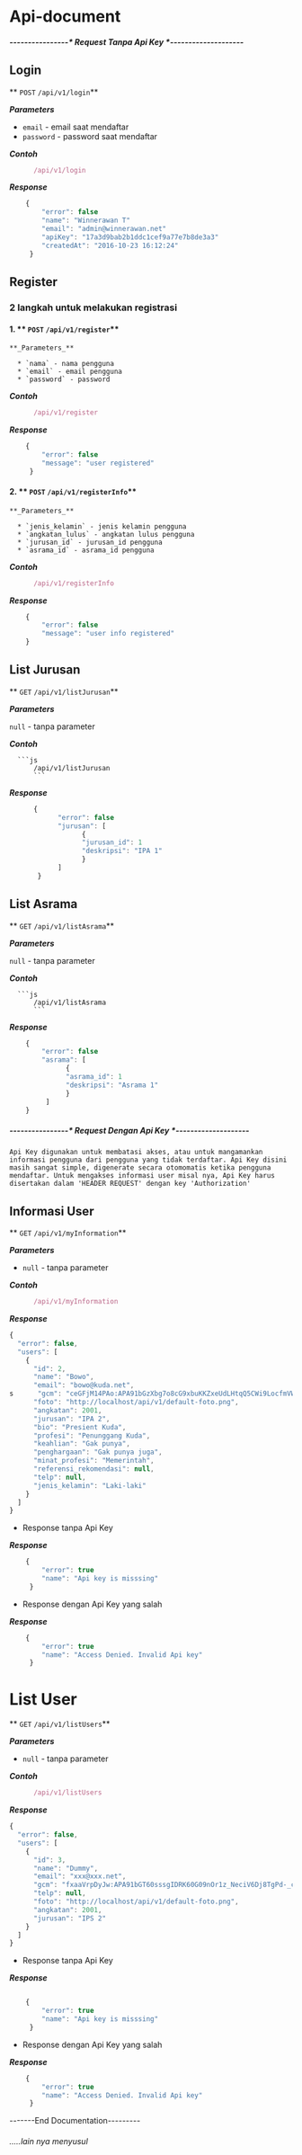 # Api-document

##### ----------------* Request Tanpa Api Key *--------------------

## Login

** `POST` `/api/v1/login`**

**_Parameters_**

* `email` - email saat mendaftar
* `password` - password saat mendaftar

**_Contoh_**

```js
      /api/v1/login
```

**_Response_**

```js
    {
        "error": false
        "name": "Winnerawan T"
        "email": "admin@winnerawan.net"
        "apiKey": "17a3d9bab2b1ddc1cef9a77e7b8de3a3"
        "createdAt": "2016-10-23 16:12:24"
     }
```

## Register

### 2 langkah untuk melakukan registrasi

#### 1. ** `POST` `/api/v1/register`**

    **_Parameters_**

      * `nama` - nama pengguna
      * `email` - email pengguna
      * `password` - password
      
**_Contoh_**

```js
      /api/v1/register
```

**_Response_**

```js
    {
        "error": false
        "message": "user registered"
     }
```

#### 2. ** `POST` `/api/v1/registerInfo`**

    **_Parameters_**

      * `jenis_kelamin` - jenis kelamin pengguna
      * `angkatan_lulus` - angkatan lulus pengguna
      * `jurusan_id` - jurusan_id pengguna 
      * `asrama_id` - asrama_id pengguna 

**_Contoh_**

```js
      /api/v1/registerInfo
```

**_Response_**

```js
    {
        "error": false
        "message": "user info registered"
    }
```

## List Jurusan

** `GET` `/api/v1/listJurusan`**

***_Parameters_*** 

`null` - tanpa parameter 

**_Contoh_**

      ```js      
          /api/v1/listJurusan
          ```
**_Response_**

```js
      {
            "error": false
            "jurusan": [
                  {
                  "jurusan_id": 1
                  "deskripsi": "IPA 1"
                  }
            ]
       }
```

## List Asrama

** `GET` `/api/v1/listAsrama`**

***_Parameters_*** 

`null` - tanpa parameter 

**_Contoh_**

      ```js      
          /api/v1/listAsrama
          ```
**_Response_**

```js
    {
        "error": false
        "asrama": [
              {
              "asrama_id": 1
              "deskripsi": "Asrama 1"
              }
         ]
    }
```

##### ----------------* Request Dengan Api Key *--------------------

```
Api Key digunakan untuk membatasi akses, atau untuk mangamankan informasi pengguna dari pengguna yang tidak terdaftar. Api Key disini masih sangat simple, digenerate secara otomomatis ketika pengguna mendaftar. Untuk mengakses informasi user misal nya, Api Key harus disertakan dalam 'HEADER REQUEST' dengan key 'Authorization' 
```

## Informasi User

** `GET` `/api/v1/myInformation`**

**_Parameters_**

* `null` - tanpa parameter

**_Contoh_**


```js
      /api/v1/myInformation
```

**_Response_**

```js
{
  "error": false,
  "users": [
    {
      "id": 2,
      "name": "Bowo",
      "email": "bowo@kuda.net",
s      "gcm": "ceGFjM14PAo:APA91bGzXbg7o8cG9xbuKKZxeUdLHtqQ5CWi9LocfmVWWjxB48q3UHyWzEVxNC5UReGB17qomy0h-sbx4XgZXHMRt9jwENC1NcXeO3Eeiy_kvO2HIJ3i8_AfO41ZLcDbFgk5_zLFjjLM",
      "foto": "http://localhost/api/v1/default-foto.png",
      "angkatan": 2001,
      "jurusan": "IPA 2",
      "bio": "Presient Kuda",
      "profesi": "Penunggang Kuda",
      "keahlian": "Gak punya",
      "penghargaan": "Gak punya juga",
      "minat_profesi": "Memerintah",
      "referensi_rekomendasi": null,
      "telp": null,
      "jenis_kelamin": "Laki-laki"
    }
  ]
}
```

* Response tanpa Api Key

**_Response_**

```js
    {
        "error": true
        "name": "Api key is misssing"
     }
```

* Response dengan Api Key yang salah

**_Response_**

```js
    {
        "error": true
        "name": "Access Denied. Invalid Api key"
     }
```

# List User

** `GET` `/api/v1/listUsers`**

**_Parameters_**

* `null` - tanpa parameter

**_Contoh_**


```js
      /api/v1/listUsers
```

**_Response_**

```js
{
  "error": false,
  "users": [
    {
      "id": 3,
      "name": "Dummy",
      "email": "xxx@xxx.net",
      "gcm": "fxaaVrpDyJw:APA91bGT60sssgIDRK60G09nOr1z_NeciV6Dj8TgPd-_cjnBLnVodbPj7W667_lD6NAXAoofPjhHMeeobOIInPnss4mRlWVT22gQD2iliITx0fB0RrpRsWrI6BrXE1UdzEXStEJ_yabH",
      "telp": null,
      "foto": "http://localhost/api/v1/default-foto.png",
      "angkatan": 2001,
      "jurusan": "IPS 2"
    }
  ]
}
```

* Response tanpa Api Key

**_Response_**

```js

    {
        "error": true
        "name": "Api key is misssing"
     }

```

* Response dengan Api Key yang salah

**_Response_**

```js
    {
        "error": true
        "name": "Access Denied. Invalid Api key"
     }
```


-------End Documentation---------

###### .....lain nya menyusul
